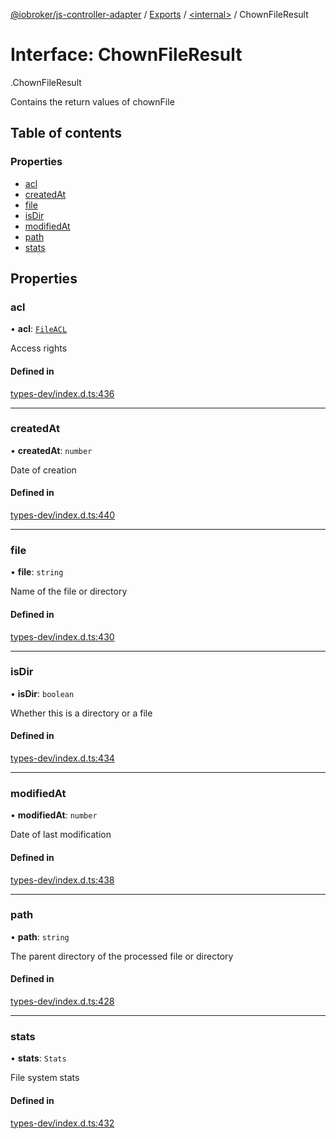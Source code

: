 [@iobroker/js-controller-adapter](../README.md) / [Exports](../modules.md) / [<internal\>](../modules/internal_.md) / ChownFileResult

# Interface: ChownFileResult

[<internal>](../modules/internal_.md).ChownFileResult

Contains the return values of chownFile

## Table of contents

### Properties

- [acl](internal_.ChownFileResult.md#acl)
- [createdAt](internal_.ChownFileResult.md#createdat)
- [file](internal_.ChownFileResult.md#file)
- [isDir](internal_.ChownFileResult.md#isdir)
- [modifiedAt](internal_.ChownFileResult.md#modifiedat)
- [path](internal_.ChownFileResult.md#path)
- [stats](internal_.ChownFileResult.md#stats)

## Properties

### acl

• **acl**: [`FileACL`](internal_.FileACL.md)

Access rights

#### Defined in

[types-dev/index.d.ts:436](https://github.com/ioBroker/ioBroker.js-controller/blob/53af05e3/packages/types-dev/index.d.ts#L436)

___

### createdAt

• **createdAt**: `number`

Date of creation

#### Defined in

[types-dev/index.d.ts:440](https://github.com/ioBroker/ioBroker.js-controller/blob/53af05e3/packages/types-dev/index.d.ts#L440)

___

### file

• **file**: `string`

Name of the file or directory

#### Defined in

[types-dev/index.d.ts:430](https://github.com/ioBroker/ioBroker.js-controller/blob/53af05e3/packages/types-dev/index.d.ts#L430)

___

### isDir

• **isDir**: `boolean`

Whether this is a directory or a file

#### Defined in

[types-dev/index.d.ts:434](https://github.com/ioBroker/ioBroker.js-controller/blob/53af05e3/packages/types-dev/index.d.ts#L434)

___

### modifiedAt

• **modifiedAt**: `number`

Date of last modification

#### Defined in

[types-dev/index.d.ts:438](https://github.com/ioBroker/ioBroker.js-controller/blob/53af05e3/packages/types-dev/index.d.ts#L438)

___

### path

• **path**: `string`

The parent directory of the processed file or directory

#### Defined in

[types-dev/index.d.ts:428](https://github.com/ioBroker/ioBroker.js-controller/blob/53af05e3/packages/types-dev/index.d.ts#L428)

___

### stats

• **stats**: `Stats`

File system stats

#### Defined in

[types-dev/index.d.ts:432](https://github.com/ioBroker/ioBroker.js-controller/blob/53af05e3/packages/types-dev/index.d.ts#L432)
